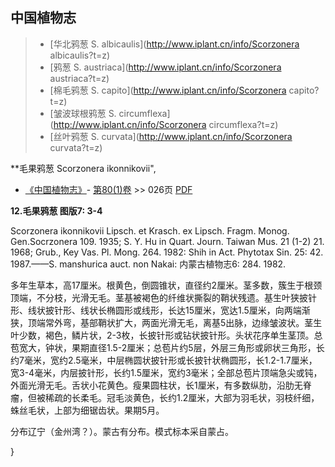 

## 中国植物志

> * [华北鸦葱  S.  albicaulis](http://www.iplant.cn/info/Scorzonera albicaulis?t=z)
> * [鸦葱  S.  austriaca](http://www.iplant.cn/info/Scorzonera austriaca?t=z)
> * [棉毛鸦葱  S.  capito](http://www.iplant.cn/info/Scorzonera capito?t=z)
> * [皱波球根鸦葱  S.  circumflexa](http://www.iplant.cn/info/Scorzonera circumflexa?t=z)
> * [丝叶鸦葱  S.  curvata](http://www.iplant.cn/info/Scorzonera curvata?t=z)

**毛果鸦葱 Scorzonera ikonnikovii",

* [《中国植物志》](http://www.iplant.cn/frps)- [第80(1)卷](http://www.iplant.cn/frps/vol/80(1)) >> 026页 [PDF](http://www.iplant.cn/frps/pdf/80(1)/026.PDF)

**12.毛果鸦葱 图版7: 3-4**

Scorzonera ikonnikovii Lipsch. et Krasch. ex Lipsch. Fragm. Monog. Gen.Socrzonera 109. 1935; S. Y. Hu in Quart. Journ. Taiwan Mus. 21 (1-2) 21. 1968; Grub., Key Vas. Pl. Mong. 264. 1982: Shih in Act. Phytotax Sin. 25: 42. 1987.——S. manshurica auct. non Nakai: 内蒙古植物志6: 284. 1982.

多年生草本，高17厘米。根黄色，倒圆锥状，直径约2厘米。茎多数，簇生于根颈顶端，不分枝，光滑无毛。茎基被褐色的纤维状撕裂的鞘状残遗。基生叶狭披针形、线状披针形、线状长椭圆形或线形，长达15厘米，宽达1.5厘米，向两端渐狭，顶端常外弯，基部鞘状扩大，两面光滑无毛，离基5出脉，边缘皱波状。茎生叶少数，褐色，鳞片状，2-3枚，长披针形或钻状披针形。头状花序单生茎顶。总苞宽大，钟状，果期直径1.5-2厘米；总苞片约5层，外层三角形或卵状三角形，长约7毫米，宽约2.5毫米，中层椭圆状披针形或长披针状椭圆形，长1.2-1.7厘米，宽3-4毫米，内层披针形，长约1.5厘米，宽约3毫米；全部总苞片顶端急尖或钝，外面光滑无毛。舌状小花黄色。瘦果圆柱状，长1厘米，有多数纵肋，沿肋无脊瘤，但被稀疏的长柔毛。冠毛淡黄色，长约1.2厘米，大部为羽毛状，羽枝纤细，蛛丝毛状，上部为细锯齿状。果期5月。

分布辽宁（金州湾？）。蒙古有分布。模式标本采自蒙占。

}